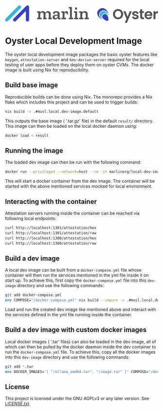 ![Marlin Oyster Logo](./logo.svg)

# Oyster Local Development Image

The oyster local development image packages the basic oyster features like `keygen`, `attestation-server` and `kms-derive-server` required for the local testing of user apps before they deploy them on oyster CVMs. The docker image is built using Nix for reproducibility.

## Build base image

Reproducible builds can be done using Nix. The monorepo provides a Nix flake which includes this project and can be used to trigger builds:

```bash
nix build -v .#musl.local.dev-image.default
```

This outputs the base image ( '.tar.gz' file) in the default `result/` directory. This image can then be loaded on the local docker daemon using: 
```bash
docker load < result
``` 

## Running the image

The loaded dev image can then be run with the following command:
```bash
docker run --privileged --network=host --rm -it marlinorg/local-dev-image:latest
```

This will start a docker container from the dev image. The container will be started with the above mentioned services mocked for local environment.

## Interacting with the container

Attestation servers running inside the container can be reached via following local endpoints:
```bash
curl http://localhost:1301/attestation/hex
curl http://localhost:1301/attestation/raw
curl http://localhost:1300/attestation/hex
curl http://localhost:1300/attestation/raw
```

## Build a dev image

A local dev image can be built from a `docker-compose.yml` file whose container will then run the services mentioned in the yml file inside it on start up. To achieve this, first copy the `docker-compose.yml` file into this `dev-image` directory and use the following commands:
```bash
git add docker-compose.yml
env COMPOSE="/docker-compose.yml" nix build --impure -v .#musl.local.dev-image.default
```

Load and run the created dev image like mentioned above and interact with the services defined in the yml file running inside the container.

## Build a dev image with custom docker images

Local docker images ( '.tar' files) can also be loaded in the dev image, all of which can then be pulled by the docker daemon inside the dev container to run the `docker-compose.yml` file. To achieve this, copy all the docker images into this `dev-image` directory and use the following commands:
```bash
git add *.tar
env DOCKER_IMAGES='[ "/ollama_amd64.tar", "/image.tar" ]' COMPOSE="/docker-compose.yml" nix build --impure -v .#musl.local.dev-image.default
```

## License

This project is licensed under the GNU AGPLv3 or any later version. See [LICENSE.txt](./LICENSE.txt).
